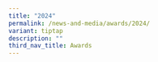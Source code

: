```yaml
---
title: "2024"
permalink: /news-and-media/awards/2024/
variant: tiptap
description: ""
third_nav_title: Awards
---
```

<p></p>